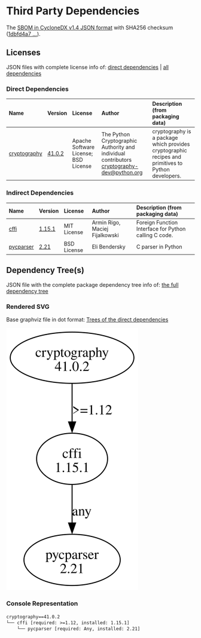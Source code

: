 # Third Party Dependencies

<!--[[[fill sbom_sha256()]]]-->
The [SBOM in CycloneDX v1.4 JSON format](https://git.sr.ht/~sthagen/vastaanottaa/blob/default/sbom/cdx.json) with SHA256 checksum ([1dbfd4a7 ...](https://git.sr.ht/~sthagen/vastaanottaa/blob/default/sbom/cdx.json.sha256 "sha256:1dbfd4a7983cc9b448859c909039815c8db42b8134c7118244c7a2c08b3e3f05")).
<!--[[[end]]] (checksum: a064b362b0196bc863baae85ef9b9ad7)-->
## Licenses 

JSON files with complete license info of: [direct dependencies](direct-dependency-licenses.json) | [all dependencies](all-dependency-licenses.json)

### Direct Dependencies

<!--[[[fill direct_dependencies_table()]]]-->
| Name                                                 | Version                                                 | License                              | Author                                                                                       | Description (from packaging data)                                                                   |
|:-----------------------------------------------------|:--------------------------------------------------------|:-------------------------------------|:---------------------------------------------------------------------------------------------|:----------------------------------------------------------------------------------------------------|
| [cryptography](https://github.com/pyca/cryptography) | [41.0.2](https://pypi.org/project/cryptography/41.0.2/) | Apache Software License; BSD License | The Python Cryptographic Authority and individual contributors <cryptography-dev@python.org> | cryptography is a package which provides cryptographic recipes and primitives to Python developers. |
<!--[[[end]]] (checksum: e3ef62a6533a858af83b36478887ee43)-->

### Indirect Dependencies

<!--[[[fill indirect_dependencies_table()]]]-->
| Name                                             | Version                                          | License     | Author                         | Description (from packaging data)                     |
|:-------------------------------------------------|:-------------------------------------------------|:------------|:-------------------------------|:------------------------------------------------------|
| [cffi](http://cffi.readthedocs.org)              | [1.15.1](https://pypi.org/project/cffi/1.15.1/)  | MIT License | Armin Rigo, Maciej Fijalkowski | Foreign Function Interface for Python calling C code. |
| [pycparser](https://github.com/eliben/pycparser) | [2.21](https://pypi.org/project/pycparser/2.21/) | BSD License | Eli Bendersky                  | C parser in Python                                    |
<!--[[[end]]] (checksum: 670b9b7cbd852440c4c48f5792c67d06)-->

## Dependency Tree(s)

JSON file with the complete package dependency tree info of: [the full dependency tree](package-dependency-tree.json)

### Rendered SVG

Base graphviz file in dot format: [Trees of the direct dependencies](package-dependency-tree.dot.txt)

<img src="./package-dependency-tree.svg" alt="Trees of the direct dependencies" title="Trees of the direct dependencies"/>

### Console Representation

<!--[[[fill dependency_tree_console_text()]]]-->
````console
cryptography==41.0.2
└── cffi [required: >=1.12, installed: 1.15.1]
    └── pycparser [required: Any, installed: 2.21]
````
<!--[[[end]]] (checksum: e1aac276a5eec102c5f305050d8dd296)-->
